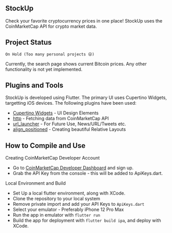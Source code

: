 ## StockUp

Check your favorite cryptocurrency prices in one place! 
StockUp uses the CoinMarketCap API for crypto market data.

## Project Status

`On Hold (Too many personal projects 😜)`

Currently, the search page shows current Bitcoin prices. Any other functionality is not yet implemented.

## Plugins and Tools

StockUp is developed using Flutter. The primary UI uses Cupertino Widgets, targetting iOS devices. The following plugins have been used:

- [Cupertino Widgets](https://flutter.dev/docs/development/ui/widgets/cupertino) - UI Design Elements
- [http](https://pub.dev/packages/http) - Fetching data from CoinMarketCap API
- [url_launcher](https://pub.dev/packages/url_launcher) - For Future Use, News/URL/Tweets etc.
- [align_positioned](https://pub.dev/packages/align_positioned) - Creating beautiful Relative Layouts

## How to Compile and Use

Creating CoinMarketCap Developer Account
- Go to [CoinMarketCap Developer Dashboard](https://coinmarketcap.com/api/) and sign up.
- Grab the API Key from the console - this will be added to ApiKeys.dart.

Local Environment and Build
- Set Up a local flutter environment, along with XCode.
- Clone the repository to your local system
- Remove private import and add your API Keys to `ApiKeys.dart`
- Select your emulator - Preferably iPhone 12 Pro Max
- Run the app in emulator with `flutter run`
- Build the app for deployment with `flutter build ipa`, and deploy with XCode.